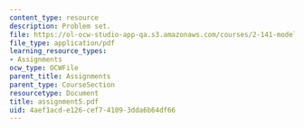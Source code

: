 ```yaml
---
content_type: resource
description: Problem set.
file: https://ol-ocw-studio-app-qa.s3.amazonaws.com/courses/2-141-modeling-and-simulation-of-dynamic-systems-fall-2006/4aef1acde126cef741093dda6b64df66_assignment5.pdf
file_type: application/pdf
learning_resource_types:
- Assignments
ocw_type: OCWFile
parent_title: Assignments
parent_type: CourseSection
resourcetype: Document
title: assignment5.pdf
uid: 4aef1acd-e126-cef7-4109-3dda6b64df66
---
```

